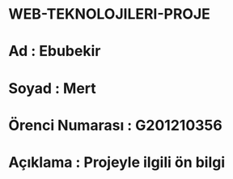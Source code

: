 # WEB-TEKNOLOJILERI-PROJE

# Ad : Ebubekir  
# Soyad : Mert
# Örenci Numarası : G201210356	
# Açıklama : Projeyle ilgili ön bilgi 
